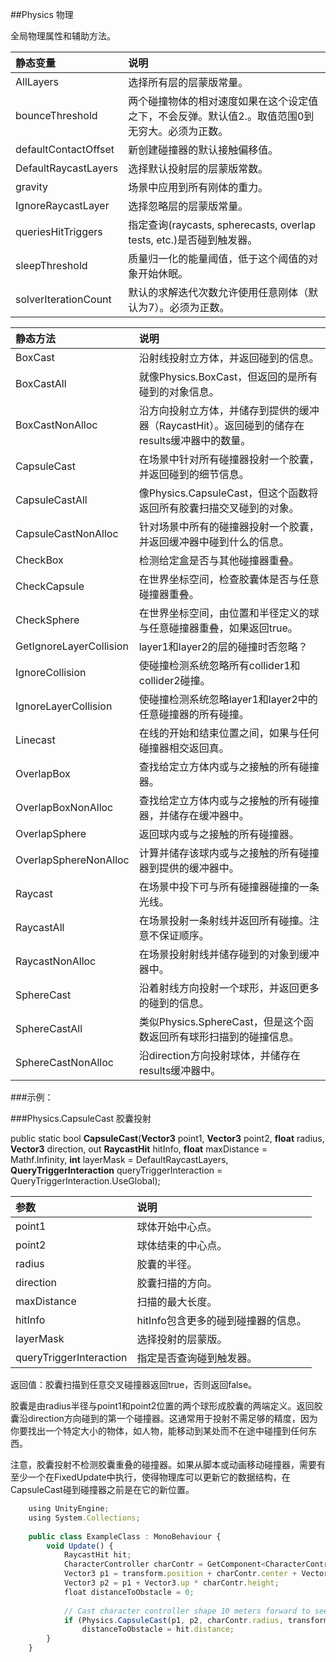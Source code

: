 ##Physics 物理

全局物理属性和辅助方法。

|静态变量|说明|
|:--|:--|
|AllLayers|选择所有层的层蒙版常量。|
|bounceThreshold|两个碰撞物体的相对速度如果在这个设定值之下，不会反弹。默认值2.。取值范围0到无穷大。必须为正数。|
|defaultContactOffset|新创建碰撞器的默认接触偏移值。|
|DefaultRaycastLayers|选择默认投射层的层蒙版常数。|
|gravity|场景中应用到所有刚体的重力。|
|IgnoreRaycastLayer|选择忽略层的层蒙版常量。|
|queriesHitTriggers|指定查询(raycasts, spherecasts, overlap tests, etc.)是否碰到触发器。|
|sleepThreshold|质量归一化的能量阈值，低于这个阈值的对象开始休眠。|
|solverIterationCount|默认的求解迭代次数允许使用任意刚体（默认为7）。必须为正数。|

|静态方法|说明|
|:--|:--|
|BoxCast|沿射线投射立方体，并返回碰到的信息。|
|BoxCastAll|就像Physics.BoxCast，但返回的是所有碰到的对象信息。|
|BoxCastNonAlloc|沿方向投射立方体，并储存到提供的缓冲器（RaycastHit）。返回碰到的储存在results缓冲器中的数量。|
|CapsuleCast|在场景中针对所有碰撞器投射一个胶囊，并返回碰到的细节信息。|
|CapsuleCastAll|像Physics.CapsuleCast，但这个函数将返回所有胶囊扫描交叉碰到的对象。|
|CapsuleCastNonAlloc|针对场景中所有的碰撞器投射一个胶囊，并返回缓冲器中碰到什么的信息。|
|CheckBox|检测给定盒是否与其他碰撞器重叠。|
|CheckCapsule|在世界坐标空间，检查胶囊体是否与任意碰撞器重叠。|
|CheckSphere|在世界坐标空间，由位置和半径定义的球与任意碰撞器重叠，如果返回true。|
|GetIgnoreLayerCollision|layer1和layer2的层的碰撞时否忽略？|
|IgnoreCollision|使碰撞检测系统忽略所有collider1和collider2碰撞。|
|IgnoreLayerCollision|使碰撞检测系统忽略layer1和layer2中的任意碰撞器的所有碰撞。|
|Linecast|在线的开始和结束位置之间，如果与任何碰撞器相交返回真。|
|OverlapBox|查找给定立方体内或与之接触的所有碰撞器。|
|OverlapBoxNonAlloc|查找给定立方体内或与之接触的所有碰撞器，并储存在缓冲器中。|
|OverlapSphere|返回球内或与之接触的所有碰撞器。|
|OverlapSphereNonAlloc|计算并储存该球内或与之接触的所有碰撞器到提供的缓冲器中。|
|Raycast|在场景中投下可与所有碰撞器碰撞的一条光线。|
|RaycastAll|在场景投射一条射线并返回所有碰撞。注意不保证顺序。|
|RaycastNonAlloc|在场景投射射线并储存碰到的对象到缓冲器中。|
|SphereCast|沿着射线方向投射一个球形，并返回更多的碰到的信息。|
|SphereCastAll|类似Physics.SphereCast，但是这个函数返回所有球形扫描到的碰撞信息。|
|SphereCastNonAlloc|沿direction方向投射球体，并储存在results缓冲器中。|


###示例：

###Physics.CapsuleCast 胶囊投射

public static bool **CapsuleCast**(**Vector3** point1, **Vector3** point2, **float** radius, **Vector3** direction, out **RaycastHit** hitInfo, **float** maxDistance = Mathf.Infinity, **int** layerMask = DefaultRaycastLayers, **QueryTriggerInteraction** queryTriggerInteraction = QueryTriggerInteraction.UseGlobal);

|参数|说明|
|:--|:--|
|point1|球体开始中心点。|
|point2|球体结束的中心点。|
|radius|胶囊的半径。|
|direction|胶囊扫描的方向。|
|maxDistance|扫描的最大长度。|
|hitInfo|hitInfo包含更多的碰到碰撞器的信息。|
|layerMask|选择投射的层蒙版。|
|queryTriggerInteraction|指定是否查询碰到触发器。|

返回值：胶囊扫描到任意交叉碰撞器返回true，否则返回false。

胶囊是由radius半径与point1和point2位置的两个球形成胶囊的两端定义。返回胶囊沿direction方向碰到的第一个碰撞器。这通常用于投射不需足够的精度，因为你要找出一个特定大小的物体，如人物，能移动到某处而不在途中碰撞到任何东西。

注意，胶囊投射不检测胶囊重叠的碰撞器。如果从脚本或动画移动碰撞器，需要有至少一个在FixedUpdate中执行，使得物理库可以更新它的数据结构，在CapsuleCast碰到碰撞器之前是在它的新位置。

```javascript
    using UnityEngine;
    using System.Collections;
 
    public class ExampleClass : MonoBehaviour {
        void Update() {
            RaycastHit hit;
            CharacterController charContr = GetComponent<CharacterController>();
            Vector3 p1 = transform.position + charContr.center + Vector3.up * -charContr.height * 0.5F;
            Vector3 p2 = p1 + Vector3.up * charContr.height;
            float distanceToObstacle = 0;
 
            // Cast character controller shape 10 meters forward to see if it is about to hit anything.
            if (Physics.CapsuleCast(p1, p2, charContr.radius, transform.forward, out hit, 10))
                distanceToObstacle = hit.distance;
        }
    }
```

